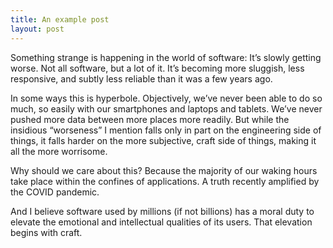 ```yaml
---
title: An example post
layout: post
---
```


Something strange is happening in the world of software: It’s slowly getting worse. Not all software, but a lot of it. It’s becoming more sluggish, less responsive, and subtly less reliable than it was a few years ago.

In some ways this is hyperbole. Objectively, we’ve never been able to do so much, so easily with our smartphones and laptops and tablets. We’ve never pushed more data between more places more readily. But while the insidious “worseness” I mention falls only in part on the engineering side of things, it falls harder on the more subjective, craft side of things, making it all the more worrisome.

Why should we care about this? Because the majority of our waking hours take place within the confines of applications. A truth recently amplified by the COVID pandemic.

And I believe software used by millions (if not billions) has a moral duty to elevate the emotional and intellectual qualities of its users. That elevation begins with craft.